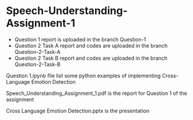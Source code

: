 # Speech-Understanding-Assignment-1

- Question 1 report is uploaded in the branch Question-1
- Question 2 Task A report and codes are uploaded in the branch Question-2-Task-A
- Question 2 Task B report and codes are uploaded in the branch Question-2-Task-B

Question 1.ipynb file list some python examples of implementing Cross-Language Emotion Detection

Speech_Understanding_Assignment_1.pdf is the report for Question 1 of the assignment

Cross Language Emotion Detection.pptx is the presentation
